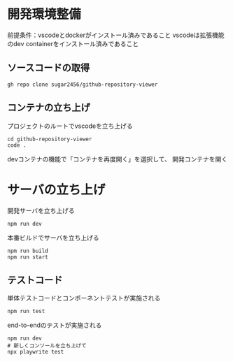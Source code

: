# 開発環境整備

前提条件：vscodeとdockerがインストール済みであること
vscodeは拡張機能のdev containerをインストール済みであること

## ソースコードの取得

```
gh repo clone sugar2456/github-repository-viewer
```

## コンテナの立ち上げ

プロジェクトのルートでvscodeを立ち上げる

```
cd github-repository-viewer
code .
```

devコンテナの機能で「コンテナを再度開く」を選択して、
開発コンテナを開く

# サーバの立ち上げ

開発サーバを立ち上げる

```
npm run dev
```

本番ビルドでサーバを立ち上げる

```
npm run build
npm run start
```

## テストコード

単体テストコードとコンポーネントテストが実施される

```
npm run test
```

end-to-endのテストが実施される

```
npm run dev
# 新しくコンソールを立ち上げて
npx playwrite test
```

